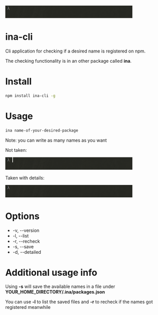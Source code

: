 ![](fancy/example_ina_cli.gif)

# ina-cli
Cli application for checking if a desired name is registered on npm.

The checking functionality is in an other package called __ina__.

# Install

```bash
npm install ina-cli -g
```

# Usage

```bash
ina name-of-your-desired-package
```
Note: you can write as many names as you want

Not taken:

![](fancy/example_asdasdasd2.gif)

Taken with details:

![](fancy/example_react.gif)

# Options

* -v, --version
* -l, --list
* -r, --recheck
* -s, --save
* -d, --detailed

# Additional usage info

Using __-s__ will save the available names in a file under __YOUR_HOME_DIRECTORY/.ina/packages.json__

You can use __-l__ to list the saved files and __-r__ to recheck if the names got registered meanwhile
